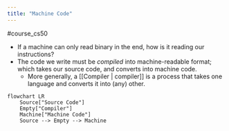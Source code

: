 ```yaml
---
title: "Machine Code"
---
```

#course_cs50 

- If a machine can only read binary in the end, how is it reading our instructions?
- The code we write must be *compiled* into machine-readable format; which takes our source code, and converts into machine code.
    - More generally, a [[Compiler | compiler]] is a process that takes one language and converts it into (any) other.

```mermaid
flowchart LR
    Source["Source Code"]
    Empty["Compiler"]
    Machine["Machine Code"]
    Source --> Empty --> Machine
```
